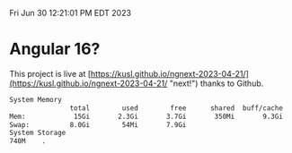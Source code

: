 Fri Jun 30 12:21:01 PM EDT 2023

# Angular 16?


This project is live at [https://kusl.github.io/ngnext-2023-04-21/](https://kusl.github.io/ngnext-2023-04-21/ "next!") thanks to Github.

```bash
System Memory
               total        used        free      shared  buff/cache   available
Mem:            15Gi       2.3Gi       3.7Gi       350Mi       9.3Gi        12Gi
Swap:          8.0Gi        54Mi       7.9Gi
System Storage
740M	.
